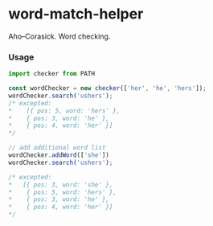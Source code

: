 # word-match-helper
Aho–Corasick. Word checking.

### Usage
````javascript
import checker from PATH

const wordChecker = new checker(['her', 'he', 'hers']);
wordChecker.search('ushers');
/* excepted:
*    [{ pos: 5, word: 'hers' },
*    { pos: 3, word: 'he' },
*    { pos: 4, word: 'her' }]
*/

// add additional word list 
wordChecker.addWord(['she'])
wordChecker.search('ushers');

/* excepted:
*   [{ pos: 3, word: 'she' },
*    { pos: 5, word: 'hers' },
*    { pos: 3, word: 'he' },
*    { pos: 4, word: 'her' }]
*/
````
